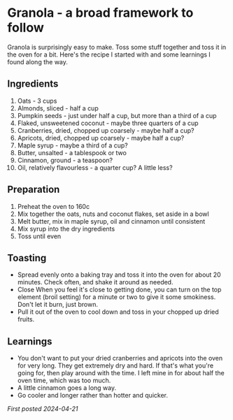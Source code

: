 # Granola - a broad framework to follow
Granola is surprisingly easy to make. Toss some stuff together and toss it in the oven for a bit. Here's the recipe I started with and some learnings I found along the way.

## Ingredients
1. Oats - 3 cups
1. Almonds, sliced - half a cup
1. Pumpkin seeds - just under half a cup, but more than a third of a cup
1. Flaked, unsweetened coconut - maybe three quarters of a cup
1. Cranberries, dried, chopped up coarsely - maybe half a cup?
1. Apricots, dried, chopped up coarsely - maybe half a cup?
1. Maple syrup -  maybe a third of a cup?
1. Butter, unsalted - a tablespook or two
1. Cinnamon, ground - a teaspoon?
1. Oil, relatively flavourless - a quarter cup? A little less?

## Preparation
1. Preheat the oven to 160c
1. Mix together the oats, nuts and coconut flakes, set aside in a bowl
1. Melt butter, mix in maple syrup, oil and cinnamon until consistent
1. Mix syrup into the dry ingredients
1. Toss until even

## Toasting
- Spread evenly onto a baking tray and toss it into the oven for about 20 minutes. Check often, and shake it around as needed.
- Close When you feel it's close to getting done, you can turn on the top element (broil setting) for a minute or two to give it some smokiness. Don't let it burn, just brown.
- Pull it out of the oven to cool down and toss in your chopped up dried fruits.

## Learnings
- You don't want to put your dried cranberries and apricots into the oven for very long. They get extremely dry and hard. If that's what you're going for, then play around with the time. I left mine in for about half the oven time, which was too much.
- A little cinnamon goes a long way. 
- Go cooler and longer rather than hotter and quicker.

*First posted 2024-04-21*